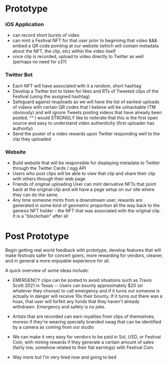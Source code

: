 # Prototype

### iOS Application 
- can record short bursts of video
- can mint a Festival NFT for that user prior to beginning that video &&& embed a QR code pointing at our website (which will contain metadata about the NFT, the clip, etc) within the video itself
- once clip is recorded, upload to video directly to Twitter as well (perhaps no need for s3?)

### Twitter Bot
- Each NFT will have associated with it a random, short hashtag
- Develop a Twitter bot to listen for likes and RTs of Tweeted clips of the Festival (using the assigned hashtag)
- Safeguard against reuploads as we will have the list of earliest uploads of videos with certain QR codes that I believe will be unhackable (TM obviously) and will ignore Tweets posting videos that have already been posted.
^^ I would STRONGLY like to reiterate that this is the first open source and easy to understand video authenticity (first uploader has authority)
- Send the poster of a video rewards upon Twitter responding well to the clip they uploaded

### Website
- Build website that will be responsible for displaying metadata to Twitter through the Twitter Cards / ogg API
- Users who post clips will be able to view that clip and share their clip with others through their web page
- Friends of original uploading User can mint derivative NFTs that point back at the original clip and will have a page setup on our site where they can do the same. 
- Any time someone mints from a downstream user, rewards are generated in some kind of geometric proportion all the way back to the genesis NFT holder - the NFT that was associated with the original clip. It is a "blockchain" after all


# Post Prototype

Begin getting real world feedback with prototype, develop features that will make festivals safer for concert goers, more rewarding for vendors, cleaner, and in general a more enjoyable experience for all.

A quick overview of some ideas include:
- EMERGENCY clips can be posted to avoid situations such as Travis Scott 2021 in Texas 
-- Users can bounty approximately $20 (or whatever they choose) to call emergency and if it turns out someone is actually in danger will receive 10x their bounty. If it turns out there was a hoax, that user will forfeit any funds that they haven't already withdrawn. Emergency and safety is no joke.

- Artists that are recorded can earn royalties from clips of themselves; moreso if they're wearing specially branded swag that can be identified by a camera as coming from our studio

- We can make it very easy for vendors to be paid in Sol, USD, or Festival Coin, with mining rewards if they generate a certain amount of sales (fairly low, somehow related to their fiat earnings) with Festival Coin. 

- Way more but I'm very tired now and going to bed


